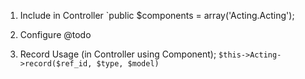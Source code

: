 1. Include in Controller
`public $components = array('Acting.Acting');


2. Configure
@todo

3. Record Usage (in Controller using Component);
`$this->Acting->record($ref_id, $type, $model)`
